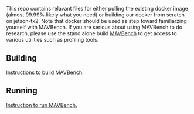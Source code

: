 
This repo contains relavant files for either pulling the existing docker image (almost 99.99% likely what you need) or building our docker from scratch on jetson-tx2. Note that docker should be used as step toward familiarzing yourself with MAVBench. If you are serious about using MAVBench to do research, please use the stand alone build [MAVBench](https://github.com/MAVBench/tx2) to get access to various utilities such as profiling tools. 

## Building
[Instructions to build MAVBench.](https://github.com/MAVBench/Docker/blob/master/docs/read_me/building.md)

## Running 
[Instruction to run MAVBench.](https://github.com/MAVBench/Docker/blob/master/docs/read_me/running.md)


